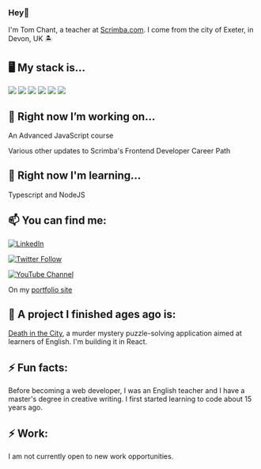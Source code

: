 ### Hey👋
I'm Tom Chant, a teacher at [Scrimba.com](https://scrimba.com/). I come from the city of Exeter, in Devon, UK 🏝️

🖥️ My stack is...
-

<img src="https://www.tomsclassroom.com/html52.svg"  > <img src="https://www.tomsclassroom.com/css3.svg"> <img src="https://www.tomsclassroom.com/js.svg"> <img src="https://www.tomsclassroom.com/react.svg"> <img src="https://www.tomsclassroom.com/reactRouter.svg"> <img src="https://www.tomsclassroom.com/mysql.svg">

🔭 Right now I’m working on...
---
An Advanced JavaScript course

Various other updates to Scrimba's Frontend Developer Career Path

🌱 Right now I'm learning...
---
Typescript and NodeJS

📫 You can find me:
---
[![LinkedIn](https://img.shields.io/badge/LinkedIn%20-blue?style=flat-square&logo=linkedin&labelColor=blue)](https://www.linkedin.com/in/thomas-chant-59b557a7/)

[![Twitter Follow](https://img.shields.io/twitter/follow/tpchant?style=social)](https://www.twitter.com/tpchant)

[![YouTube Channel](https://img.shields.io/youtube/channel/views/UCSSNvHoAGsQLLgOaSjPcMIg?label=YouTube%20Views&style=social)](https://www.youtube.com/channel/UCSSNvHoAGsQLLgOaSjPcMIg)

On my [portfolio site](https://tomsclassroom.com/port/)

🔭 A project I finished ages ago is:
---
[Death in the City](https://tomsclassroom.com/deathinthecity/), a murder mystery puzzle-solving application aimed at learners of English. I'm building it in React.

⚡ Fun facts:
---
Before becoming a web developer, I was an English teacher and I have a master's degree in creative writing. I first started learning to code about 15 years ago.

⚡ Work:
---
I am not currently open to new work opportunities.

<!--
**DoubleNemesis/DoubleNemesis** is a ✨ _special_ ✨ repository because its `README.md` (this file) appears on your GitHub profile.

Here are some ideas to get you started:

🔭 I’m currently working on ...
A game called "Death in the City" which is aimed at learners of English. I'm building it in React.

🌱 I’m currently learning ...
Typescript and NodeJS
- 👯 I’m looking to collaborate on ...
- 🤔 I’m looking for help with ...
- 💬 Ask me about ...
- 📫 How to reach me: ...
- 😄 Pronouns: ...
- ⚡ Fun fact: ...
-->
